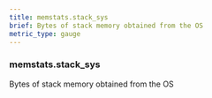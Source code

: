 ```yaml
---
title: memstats.stack_sys
brief: Bytes of stack memory obtained from the OS
metric_type: gauge
---
```

### memstats.stack_sys

Bytes of stack memory obtained from the OS